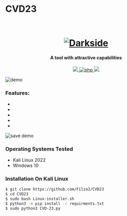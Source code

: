 # CVD23

<h1 align="center">
  <br>
  <a href="https://github.com/Filza2/CVD23"><img src="img" alt="Darkside"></a>

</h1>

<h4 align="center">A tool with attractive capabilities</h4>

<p align="center">
  <a href="http://python.org">
    <img src="https://img.shields.io/badge/python-v3-blue">
  </a>
  
  <a href="">
    <img src="https://img.shields.io/badge/"
         alt="php">
  </a>

  
  <a href="https://www.microsoft.com/de-de/">
    <img src="https://img.shields.io/badge/platform-Linux-red">
  </a>
</p>


![demo](img)

### Features:

- 
- 
- 
- 
- 

![save demo](img)


### Operating Systems Tested

- Kali Linux 2022
- Windows 10

### Installation On Kali Linux


```bash
$ git clone https://github.com/Filza2/CVD23
$ cd CVD23
$ sudo bash Linux-installer.sh
$ python3 -m pip install -r requirments.txt
$ sudo python3 CVD-23.py
```
